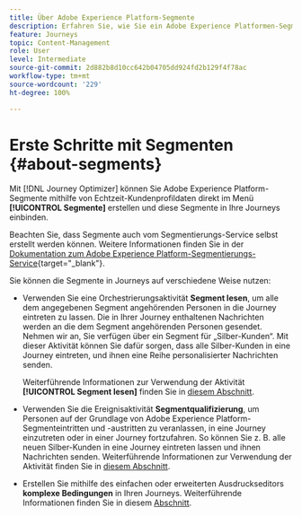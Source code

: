 ```yaml
---
title: Über Adobe Experience Platform-Segmente
description: Erfahren Sie, wie Sie ein Adobe Experience Platformen-Segment konfigurieren
feature: Journeys
topic: Content-Management
role: User
level: Intermediate
source-git-commit: 2d882b8d10cc642b04705dd924fd2b129f4f78ac
workflow-type: tm+mt
source-wordcount: '229'
ht-degree: 100%

---
```


# Erste Schritte mit Segmenten {#about-segments}

Mit [!DNL Journey Optimizer] können Sie Adobe Experience Platform-Segmente mithilfe von Echtzeit-Kundenprofildaten direkt im Menü **[!UICONTROL Segmente]** erstellen und diese Segmente in Ihre Journeys einbinden.

Beachten Sie, dass Segmente auch vom Segmentierungs-Service selbst erstellt werden können. Weitere Informationen finden Sie in der [Dokumentation zum Adobe Experience Platform-Segmentierungs-Service](https://experienceleague.adobe.com/docs/experience-platform/segmentation/home.html?lang=de){target=&quot;_blank&quot;}.

Sie können die Segmente in Journeys auf verschiedene Weise nutzen:

* Verwenden Sie eine Orchestrierungsaktivität **Segment lesen**, um alle dem angegebenen Segment angehörenden Personen in die Journey eintreten zu lassen. Die in Ihrer Journey enthaltenen Nachrichten werden an die dem Segment angehörenden Personen gesendet. Nehmen wir an, Sie verfügen über ein Segment für „Silber-Kunden“. Mit dieser Aktivität können Sie dafür sorgen, dass alle Silber-Kunden in eine Journey eintreten, und ihnen eine Reihe personalisierter Nachrichten senden.

   Weiterführende Informationen zur Verwendung der Aktivität **[!UICONTROL Segment lesen]** finden Sie in [diesem Abschnitt](../building-journeys/read-segment.md#configuring-segment-trigger-activity).

* Verwenden Sie die Ereignisaktivität **Segmentqualifizierung**, um Personen auf der Grundlage von Adobe Experience Platform-Segmenteintritten und -austritten zu veranlassen, in eine Journey einzutreten oder in einer Journey fortzufahren. So können Sie z. B. alle neuen Silber-Kunden in eine Journey eintreten lassen und ihnen Nachrichten senden. Weiterführende Informationen zur Verwendung der Aktivität finden Sie in [diesem Abschnitt](../building-journeys/segment-qualification-events.md).

* Erstellen Sie mithilfe des einfachen oder erweiterten Ausdruckseditors **komplexe Bedingungen** in Ihren Journeys. Weiterführende Informationen finden Sie in diesem [Abschnitt](../building-journeys/condition-activity.md#using-a-segment).
